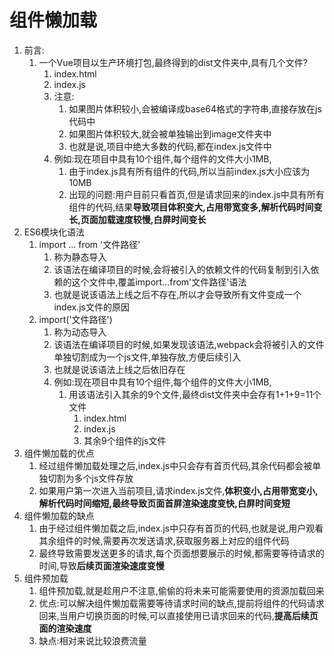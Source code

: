 # 组件懒加载

1. 前言:
   1. 一个Vue项目以生产环境打包,最终得到的dist文件夹中,具有几个文件?
      1. index.html
      2. index.js
      3. 注意:
         1. 如果图片体积较小,会被编译成base64格式的字符串,直接存放在js代码中
         2. 如果图片体积较大,就会被单独输出到image文件夹中
         3. 也就是说,项目中绝大多数的代码,都在index.js文件中
      4. 例如:现在项目中具有10个组件,每个组件的文件大小1MB,
         1. 由于index.js具有所有组件的代码,所以当前index.js大小应该为10MB
         2. 出现的问题:用户目前只看首页,但是请求回来的index.js中具有所有组件的代码,结果**导致项目体积变大,占用带宽变多,解析代码时间变长,页面加载速度较慢,白屏时间变长**
2. ES6模块化语法
   1. import ... from '文件路径'
      1. 称为静态导入
      2. 该语法在编译项目的时候,会将被引入的依赖文件的代码复制到引入依赖的这个文件中,覆盖import...from'文件路径'语法
      3. 也就是说该语法上线之后不存在,所以才会导致所有文件变成一个index.js文件的原因
   2. import('文件路径')
      1. 称为动态导入
      2. 该语法在编译项目的时候,如果发现该语法,webpack会将被引入的文件单独切割成为一个js文件,单独存放,方便后续引入
      3. 也就是说该语法上线之后依旧存在
      4. 例如:现在项目中具有10个组件,每个组件的文件大小1MB,
         1. 用该语法引入其余的9个文件,最终dist文件夹中会存有1+1+9=11个文件
            1. index.html
            2. index.js
            3. 其余9个组件的js文件
3. 组件懒加载的优点
   1. 经过组件懒加载处理之后,index.js中只会存有首页代码,其余代码都会被单独切割为多个js文件存放
   2. 如果用户第一次进入当前项目,请求index.js文件,**体积变小,占用带宽变小,解析代码时间缩短,最终导致页面首屏渲染速度变快,白屏时间变短**
4. 组件懒加载的缺点
   1. 由于经过组件懒加载之后,index.js中只存有首页的代码,也就是说,用户观看其余组件的时候,需要再次发送请求,获取服务器上对应的组件代码
   2. 最终导致需要发送更多的请求,每个页面想要展示的时候,都需要等待请求的时间,导致**后续页面渲染速度变慢**
5. 组件预加载
   1. 组件预加载,就是趁用户不注意,偷偷的将未来可能需要使用的资源加载回来
   2. 优点:可以解决组件懒加载需要等待请求时间的缺点,提前将组件的代码请求回来,当用户切换页面的时候,可以直接使用已请求回来的代码,**提高后续页面的渲染速度**
   3. 缺点:相对来说比较浪费流量